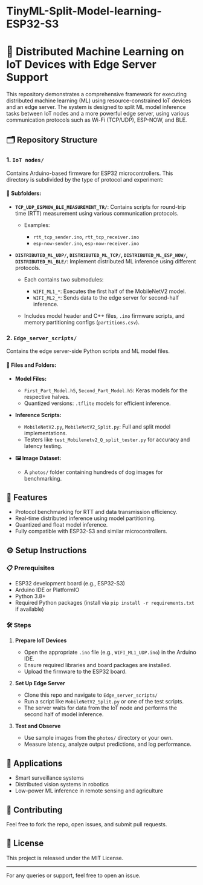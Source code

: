 # TinyML-Split-Model-learning-ESP32-S3
# 🤖 Distributed Machine Learning on IoT Devices with Edge Server Support

This repository demonstrates a comprehensive framework for executing distributed machine learning (ML) using resource-constrained IoT devices and an edge server. The system is designed to split ML model inference tasks between IoT nodes and a more powerful edge server, using various communication protocols such as Wi-Fi (TCP/UDP), ESP-NOW, and BLE.

## 🗂️ Repository Structure

### 1. `IoT nodes/`

Contains Arduino-based firmware for ESP32 microcontrollers. This directory is subdivided by the type of protocol and experiment:

#### 📁 Subfolders:

* **`TCP_UDP_ESPNOW_BLE_MEASUREMENT_TR/`**: Contains scripts for round-trip time (RTT) measurement using various communication protocols.

  * Examples:

    * `rtt_tcp_sender.ino`, `rtt_tcp_receiver.ino`
    * `esp-now-sender.ino`, `esp-now-receiver.ino`
* **`DISTRIBUTED_ML_UDP/`, `DISTRIBUTED_ML_TCP/`, `DISTRIBUTED_ML_ESP_NOW/`, `DISTRIBUTED_ML_BLE/`**: Implement distributed ML inference using different protocols.

  * Each contains two submodules:

    * `WIFI_ML1_*`: Executes the first half of the MobileNetV2 model.
    * `WIFI_ML2_*`: Sends data to the edge server for second-half inference.
  * Includes model header and C++ files, `.ino` firmware scripts, and memory partitioning configs (`partitions.csv`).

### 2. `Edge_server_scripts/`

Contains the edge server-side Python scripts and ML model files.

#### 🧠 Files and Folders:

* **Model Files:**

  * `First_Part_Model.h5`, `Second_Part_Model.h5`: Keras models for the respective halves.
  * Quantized versions: `.tflite` models for efficient inference.
* **Inference Scripts:**

  * `MobileNetV2.py`, `MobileNetV2_Split.py`: Full and split model implementations.
  * Testers like `test_Mobilenetv2_Q_split_tester.py` for accuracy and latency testing.
* **🖼️ Image Dataset:**

  * A `photos/` folder containing hundreds of dog images for benchmarking.

## 🌟 Features

* Protocol benchmarking for RTT and data transmission efficiency.
* Real-time distributed inference using model partitioning.
* Quantized and float model inference.
* Fully compatible with ESP32-S3 and similar microcontrollers.

## ⚙️ Setup Instructions

### 📋 Prerequisites

* ESP32 development board (e.g., ESP32-S3)
* Arduino IDE or PlatformIO
* Python 3.8+
* Required Python packages (install via `pip install -r requirements.txt` if available)

### 🛠️ Steps

1. **Prepare IoT Devices**

   * Open the appropriate `.ino` file (e.g., `WIFI_ML1_UDP.ino`) in the Arduino IDE.
   * Ensure required libraries and board packages are installed.
   * Upload the firmware to the ESP32 board.

2. **Set Up Edge Server**

   * Clone this repo and navigate to `Edge_server_scripts/`
   * Run a script like `MobileNetV2_Split.py` or one of the test scripts.
   * The server waits for data from the IoT node and performs the second half of model inference.

3. **Test and Observe**

   * Use sample images from the `photos/` directory or your own.
   * Measure latency, analyze output predictions, and log performance.

## 🚀 Applications

* Smart surveillance systems
* Distributed vision systems in robotics
* Low-power ML inference in remote sensing and agriculture

## 🤝 Contributing

Feel free to fork the repo, open issues, and submit pull requests.

## 📝 License

This project is released under the MIT License.

---

For any queries or support, feel free to open an issue.

